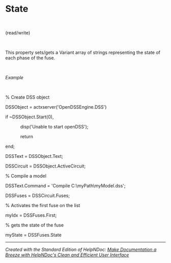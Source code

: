 # State

&nbsp;

(read/write)

&nbsp;

This property sets/gets a Variant array of strings representing the state of each phase of the fuse.

&nbsp;

*Example*

&nbsp;

% Create DSS object

DSSObject = actxserver('OpenDSSEngine.DSS')

if ~DSSObject.Start(0),

&nbsp; &nbsp; &nbsp; &nbsp; &nbsp; &nbsp; disp('Unable to start openDSS');

&nbsp; &nbsp; &nbsp; &nbsp; &nbsp; &nbsp; return

end;

DSSText = DSSObject.Text;

DSSCircuit = DSSObject.ActiveCircuit;

% Compile a model &nbsp; &nbsp;

DSSText.Command = 'Compile C:\\myPath\\myModel.dss';

DSSFuses = DSSCircuit.Fuses;

% Activates the first fuse on the list

myIdx = DSSFuses.First;

% gets the state of the fuse

myState = DSSFuses.State

***
_Created with the Standard Edition of HelpNDoc: [Make Documentation a Breeze with HelpNDoc's Clean and Efficient User Interface](<https://www.helpndoc.com/feature-tour/stunning-user-interface/>)_
